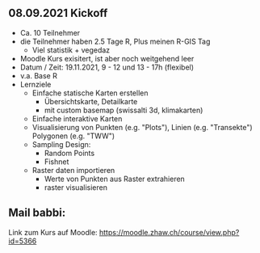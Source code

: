 

## 08.09.2021 Kickoff

- Ca. 10 Teilnehmer
- die Teilnehmer haben 2.5 Tage R, Plus meinen R-GIS Tag
  - Viel statistik + vegedaz
- Moodle Kurs exisitert, ist aber noch weitgehend leer
- Datum / Zeit: 19.11.2021, 9 - 12 und 13 - 17h (flexibel)
- v.a. Base R
- Lernziele
  - Einfache statische Karten erstellen 
    - Übersichtskarte, Detailkarte 
    - mit custom basemap (swissalti 3d, klimakarten)
  - Einfache interaktive Karten
  - Visualisierung von Punkten (e.g. "Plots"), Linien (e.g. "Transekte") Polygonen (e.g. "TWW")
  - Sampling Design:
    - Random Points
    - Fishnet
  - Raster daten importieren
    - Werte von Punkten aus Raster extrahieren
    - raster visualisieren

## Mail babbi:

Link zum Kurs auf Moodle: https://moodle.zhaw.ch/course/view.php?id=5366

